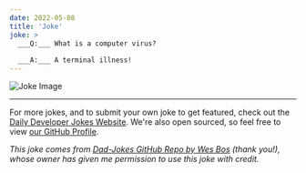 ```yaml
---
date: 2022-05-08
title: 'Joke'
joke: >
  ___Q:___ What is a computer virus?
  
  ___A:___ A terminal illness!
---
```



![Joke Image](https://private.xtrp.io/projects/DailyDeveloperJokes/public_image_server/images/5e1258c4f0d26.png)

---

For more jokes, and to submit your own joke to get featured, check out the [Daily Developer Jokes Website](https://dailydeveloperjokes.github.io/). We're also open sourced, so feel free to view [our GitHub Profile](https://github.com/dailydeveloperjokes).


_This joke comes from [Dad-Jokes GitHub Repo by Wes Bos](https://github.com/wesbos/dad-jokes) (thank you!), whose owner has given me permission to use this joke with credit._

<!--
Joke text:
**Q:** What is a computer virus?

**A:** A terminal illness!
 -->


